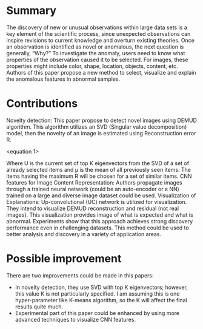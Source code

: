 # Summary
The discovery of new or unusual observations within large data sets is a key element of 
the scientific process, since unexpected observations can inspire revisions to current knowledge and
overturn existing theories. Once an observation is identified as novel or anomalous, the next question is generally, “Why?” 
To investigate the anomaly, users need to know what properties of the observation caused it to be selected. 
For images, these properties might include color, shape, location, objects, content, etc. 
Authors of this paper propose a new method to select, visualize and explain the anomalous features in abnormal samples.

# Contributions
Novelty detection: This paper propose to detect novel images using DEMUD algorithm. 
This algorithm utilizes an SVD (Singular value decomposition) model, then the novelty of an image is estimated using Reconstruction 
error R.

<equation 1>

Where U is the current set of top K eigenvectors from the SVD of a set of already selected items and µ is the mean of 
all previously seen items. The items having the maximum R will be chosen for a set of similar items.
CNN features for Image Content Representation: Authors propagate images through a trained neural network (could be an auto-encoder or a
NN) trained on a large and diverse image dataset could be used.
Visualization of Explanations: Up-convolutional (UC) network is utilized for visualization. 
They intend to visualize DEMUD reconstruction and residual (not real images). This visualization provides image of what is expected and what is abnormal. 
Experiments show that this approach achieves strong discovery performance even in challenging datasets. 
This method could be used to better analysis and discovery in a variety of application areas.

# Possible improvement
There are two improvements could be made in this papers:
-	In novelty detection, they use SVD with top K eigenvectors; however, this value K is not particularly specified. I am assuming this is one hyper-parameter like K-means algorithm, so the K will affect the final results quite much.
-	Experimental part of this paper could be enhanced by using more advanced techniques to visualize CNN features.
